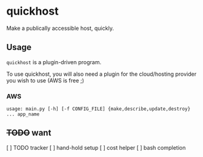 # quickhost

Make a publically accessible host, quickly.

## Usage

`quickhost` is a plugin-driven program.

To use quickhost, you will also need a plugin for the cloud/hosting provider
you wish to use (AWS is free ;)

### AWS

```
usage: main.py [-h] [-f CONFIG_FILE] {make,describe,update,destroy} ... app_name
```

## ~~TODO~~ want

[ ] TODO tracker
[ ] hand-hold setup
[ ] cost helper
[ ] bash completion
